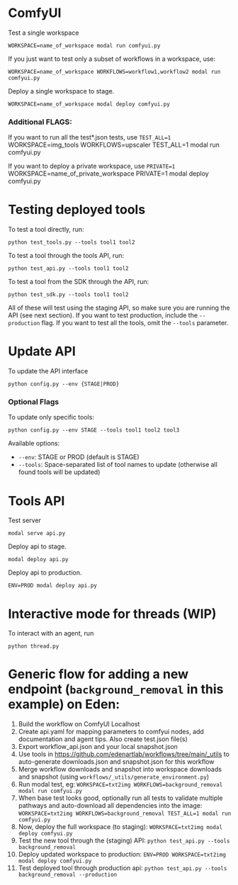 # ComfyUI

Test a single workspace

    WORKSPACE=name_of_workspace modal run comfyui.py

If you just want to test only a subset of workflows in a workspace, use:

    WORKSPACE=name_of_workspace WORKFLOWS=workflow1,workflow2 modal run comfyui.py

Deploy a single workspace to stage.

    WORKSPACE=name_of_workspace modal deploy comfyui.py

### Additional FLAGS:
If you want to run all the test*.json tests, use `TEST_ALL=1`
    WORKSPACE=img_tools WORKFLOWS=upscaler TEST_ALL=1 modal run comfyui.py

If you want to deploy a private workspace, use `PRIVATE=1`
    WORKSPACE=name_of_private_workspace PRIVATE=1 modal deploy comfyui.py


# Testing deployed tools

To test a tool directly, run:

    python test_tools.py --tools tool1 tool2

To test a tool through the tools API, run:

    python test_api.py --tools tool1 tool2

To test a tool from the SDK through the API, run:

    python test_sdk.py --tools tool1 tool2

All of these will test using the staging API, so make sure you are running the API (see next section). If you want to test production, include the `--production` flag. If you want to test all the tools, omit the `--tools` parameter.


# Update API

To update the API interface

    python config.py --env {STAGE|PROD}

### Optional Flags

To update only specific tools:

    python config.py --env STAGE --tools tool1 tool2 tool3

Available options:
- `--env`: STAGE or PROD (default is STAGE)
- `--tools`: Space-separated list of tool names to update (otherwise all found tools will be updated)


# Tools API

Test server

    modal serve api.py

Deploy api to stage.

    modal deploy api.py

Deploy api to production.

    ENV=PROD modal deploy api.py


# Interactive mode for threads (WIP)

To interact with an agent, run

    python thread.py



# Generic flow for adding a new endpoint (`background_removal` in this example) on Eden:
1. Build the workflow on ComfyUI Localhost
2. Create api.yaml for mapping parameters to comfyui nodes, add documentation and agent tips. Also create test.json file(s)
3. Export workflow_api.json and your local snapshot.json
4. Use tools in https://github.com/edenartlab/workflows/tree/main/_utils to auto-generate downloads.json and snapshot.json for this workflow
5. Merge workflow downloads and snapshot into workspace downloads and snapshot (using `workflows/_utils/generate_environment.py`)
6. Run modal test, eg: `WORKSPACE=txt2img WORKFLOWS=background_removal modal run comfyui.py`
7. When base test looks good, optionally run all tests to validate multiple pathways and auto-download all dependencies into the image: `WORKSPACE=txt2img WORKFLOWS=background_removal TEST_ALL=1 modal run comfyui.py`
8. Now, deploy the full workspace (to staging): `WORKSPACE=txt2img modal deploy comfyui.py`
9. Test the new tool through the (staging) API: `python test_api.py --tools background_removal`
10. Deploy updated workspace to production: `ENV=PROD WORKSPACE=txt2img modal deploy comfyui.py`
11. Test deployed tool through production api: `python test_api.py --tools background_removal --production`

